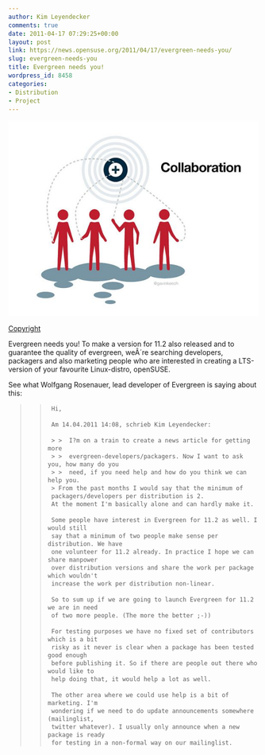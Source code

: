 ```yaml
---
author: Kim Leyendecker
comments: true
date: 2011-04-17 07:29:25+00:00
layout: post
link: https://news.opensuse.org/2011/04/17/evergreen-needs-you/
slug: evergreen-needs-you
title: Evergreen needs you!
wordpress_id: 8458
categories:
- Distribution
- Project
---
```


[![Collaboration_picture](/wp-content/uploads/2011/04/collabration.jpg)](http://news.opensuse.org/2011/04/17/evergreen-needs-you/collabration/)




[Copyright](http://www.flickr.com/photos/venessamiemis/4756760521/)




Evergreen needs you! To make a version for 11.2 also released and to guarantee the quality of evergreen, weÂ´re searching developers, packagers and also marketing people who are interested in creating a LTS-version of your favourite Linux-distro, openSUSE.


See what Wolfgang Rosenauer, lead developer of Evergreen is saying about this:

<!-- more -->


<blockquote>

>     
>      Hi,
>     
>      Am 14.04.2011 14:08, schrieb Kim Leyendecker:
>     
>      > >  I?m on a train to create a news article for getting more
>      > >  evergreen-developers/packagers. Now I want to ask you, how many do you
>      > >  need, if you need help and how do you think we can help you.
>      > From the past months I would say that the minimum of
>      packagers/developers per distribution is 2.
>      At the moment I'm basically alone and can hardly make it.
>     
>      Some people have interest in Evergreen for 11.2 as well. I would still
>      say that a minimum of two people make sense per distribution. We have
>      one volunteer for 11.2 already. In practice I hope we can share manpower
>      over distribution versions and share the work per package which wouldn't
>      increase the work per distribution non-linear.
>     
>      So to sum up if we are going to launch Evergreen for 11.2 we are in need
>      of two more people. (The more the better ;-))
>     
>      For testing purposes we have no fixed set of contributors which is a bit
>      risky as it never is clear when a package has been tested good enough
>      before publishing it. So if there are people out there who would like to
>      help doing that, it would help a lot as well.
>     
>      The other area where we could use help is a bit of marketing. I'm
>      wondering if we need to do update announcements somewhere (mailinglist,
>      twitter whatever). I usually only announce when a new package is ready
>      for testing in a non-formal way on our mailinglist.
> 
> 
</blockquote>
